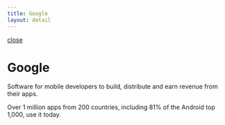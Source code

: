 ```yaml
---
title: Google
layout: detail
---
```

<div class="detail google">
    <div class="detail-close"><a href="/"><span class="material-symbols-outlined">close</span></a></div>
    <div class="left">
      <div class="detail-top-image google"></div>
    </div>
    <div class="right">
      <div class="detail-content">
        <div class="detail-title"><h1>Google</h1></div>
          <p>Software for mobile developers to build, distribute and earn revenue from their apps.</p>
          <p class="last">Over 1 million apps from 200 countries, including 81% of the Android top 1,000, use it today.</p>
      </div>
    </div>
</div>
